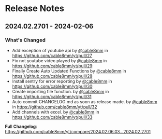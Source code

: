 # Release Notes

## 2024.02.2701 - 2024-02-06

### What's Changed

* Add exception of youtube api by [@cable8mm](https://github.com/cable8mm) in https://github.com/cable8mm/yt/pull/27
* Fix not youtube video played by [@cable8mm](https://github.com/cable8mm) in https://github.com/cable8mm/yt/pull/29
* Finally Create Auto Updated Functions by [@cable8mm](https://github.com/cable8mm) in https://github.com/cable8mm/yt/pull/28
* Install sentry for error reporting by [@cable8mm](https://github.com/cable8mm) in https://github.com/cable8mm/yt/pull/30
* Create importing file function. by [@cable8mm](https://github.com/cable8mm) in https://github.com/cable8mm/yt/pull/31
* Auto commit CHANGELOG.md as soon as release made. by [@cable8mm](https://github.com/cable8mm) in https://github.com/cable8mm/yt/pull/32
* Add channels with excel. by [@cable8mm](https://github.com/cable8mm) in https://github.com/cable8mm/yt/pull/33

**Full Changelog**: https://github.com/cable8mm/yt/compare/2024.02.06.03...2024.02.2701
